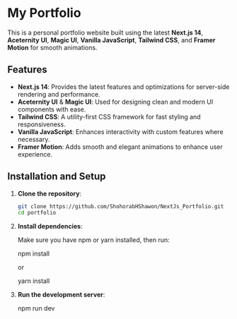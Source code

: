 # My Portfolio

This is a personal portfolio website built using the latest **Next.js 14**, **Aceternity UI**, **Magic UI**, **Vanilla JavaScript**, **Tailwind CSS**, and **Framer Motion** for smooth animations.

## Features

- **Next.js 14**: Provides the latest features and optimizations for server-side rendering and performance.
- **Aceternity UI** & **Magic UI**: Used for designing clean and modern UI components with ease.
- **Tailwind CSS**: A utility-first CSS framework for fast styling and responsiveness.
- **Vanilla JavaScript**: Enhances interactivity with custom features where necessary.
- **Framer Motion**: Adds smooth and elegant animations to enhance user experience.

## Installation and Setup

1. **Clone the repository**:

   ```bash
   git clone https://github.com/ShohorabHShawon/NextJs_Portfolio.git
   cd portfolio

   ```

2. **Install dependencies**:

   Make sure you have npm or yarn installed, then run:

   npm install

   or

   yarn install

3. **Run the development server**:

   npm run dev
